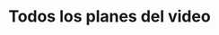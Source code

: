 ---
title: Todos los planes del video

configFile: lessons
videoList: videos
lessons: true
allLessons: true
pageIdentifier: videoPlansAll
---